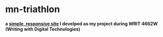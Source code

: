 # mn-triathlon

#### a [simple, responsive site](https://john-u.github.io/mn-triathlon/index.html) I develped as my project during WRIT 4662W (Writing with Digital Technologies)
